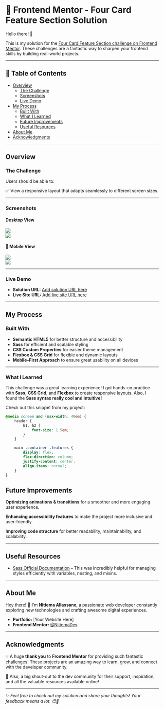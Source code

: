 # 🎨 Frontend Mentor - Four Card Feature Section Solution  

Hello there! 👋  

This is my solution for the [Four Card Feature Section challenge on Frontend Mentor](https://www.frontendmentor.io/challenges/four-card-feature-section-weK1eFYK). These challenges are a fantastic way to sharpen your frontend skills by building real-world projects.  

---

## 📌 Table of Contents  

- [Overview](#overview)  
  - [The Challenge](#the-challenge)  
  - [Screenshots](#screenshots)  
  - [Live Demo](#live-demo)  
- [My Process](#my-process)  
  - [Built With](#built-with)  
  - [What I Learned](#what-i-learned)  
  - [Future Improvements](#future-improvements)  
  - [Useful Resources](#useful-resources)  
- [About Me](#about-me)  
- [Acknowledgments](#acknowledgments)  

---

## Overview  

### The Challenge  

Users should be able to:  

✅ View a responsive layout that adapts seamlessly to different screen sizes.  

---

### Screenshots  

#### Desktop View  
![](./screenshots/desktop1.png)  
![](./screenshots/desktop2.png)  

#### 📱 Mobile View  
![](./screenshots/mobile1.png)  
![](./screenshots/mobile2.png)  

---

### Live Demo  

- **Solution URL:** [Add solution URL here](https://your-solution-url.com)  
- **Live Site URL:** [Add live site URL here](https://card-sections-ui.vercel.app/)  

---

## My Process  

### Built With  

- **Semantic HTML5** for better structure and accessibility  
- **Sass** for efficient and scalable styling  
- **CSS Custom Properties** for easier theme management  
- **Flexbox & CSS Grid** for flexible and dynamic layouts  
- **Mobile-First Approach** to ensure great usability on all devices  

---

### What I Learned  

This challenge was a great learning experience! I got hands-on practice with **Sass**, **CSS Grid**, and **Flexbox** to create responsive layouts. Also, I found the **Sass syntax really cool and intuitive!**  

Check out this snippet from my project:  

```scss
@media screen and (max-width: 40em) {
    header {
        h1, h2 {
            font-size: 1.5em;
        }
    }

    main .container .features {
        display: flex;
        flex-direction: column;
        justify-content: center;
        align-items: normal;
    }
}
```

## Future Improvements  

**Optimizing animations & transitions** for a smoother and more engaging user experience.  

**Enhancing accessibility features** to make the project more inclusive and user-friendly.  

**Improving code structure** for better readability, maintainability, and scalability.  

---

## Useful Resources  

- [Sass Official Documentation](https://sass-lang.com/) – This was incredibly helpful for managing styles efficiently with variables, nesting, and mixins.  

---

## About Me  

Hey there! 👋 I'm **Nitiema Allassane**, a passionate web developer constantly exploring new technologies and crafting awesome digital experiences.  

- **Portfolio:** [Your Website Here]  
- **Frontend Mentor:** [@NitiemaDev](https://www.frontendmentor.io/profile/NitiemaDev)  

---

## Acknowledgments  

💡 A huge **thank you** to **Frontend Mentor** for providing such fantastic challenges! These projects are an amazing way to learn, grow, and connect with the developer community.  

👏 Also, a big shout-out to the dev community for their support, inspiration, and all the valuable resources available online!  

---

✨ *Feel free to check out my solution and share your thoughts! Your feedback means a lot. 😊🚀*
